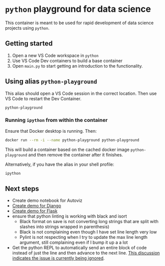 <!-- markdownlint-disable MD029 -->

# `python` playground for data science

This container is meant to be used for rapid development of data science projects using `python`.

## Getting started

1. Open a new VS Code workspace in `python`
2. Use VS Code Dev containers to build a base container
3. Open `main.py` to start getting an introduction to the functionality.

## Using alias `python-playground`

This alias should open a VS Code session in the correct location. Then use VS Code to restart the Dev Container.

```sh
python-playground
```

### Running `ipython` from within the container

Ensure that Docker desktop is running. Then:

```sh
docker run --rm -i --name python-playground python-playground
```

This will build a container based on the cached docker image `python-playground` and then remove the container after it finishes.

Alternatively, if you have the alias in your shell profile:

```sh
ipython
```

## Next steps

- Create demo notebook for Autoviz
- [Create demo for Django](https://code.visualstudio.com/docs/python/tutorial-django)
- [Create demo for Flask](https://code.visualstudio.com/docs/python/tutorial-flask)
- ensure that python linting is working with black and isort
  - Black format on save is not converting long strings that are split with slashes into strings wrapped in parenthesis)
  - Black is not complaining even though I have set line length very low
  - Pylint is not respecting when I try to update the max line length argument, still complaining even if I bump it up a a lot
- Get the python REPL to automatically send an entire block of code instead of just the line and then advance to the next line. [This discussion indicates the issue is currently being ignored](https://github.com/microsoft/vscode-python/issues/18105).
